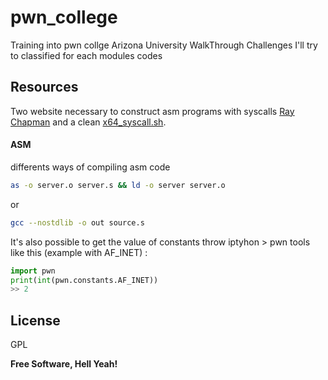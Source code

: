 # pwn_college

Training into pwn collge Arizona University WalkThrough Challenges
I'll try to classified for each modules codes 

## Resources
Two website necessary to construct asm programs with syscalls [Ray Chapman][rchapman] and a clean [x64_syscall.sh][syscalls].

#### ASM

differents ways of compiling asm code

```sh
as -o server.o server.s && ld -o server server.o
```
or 
```sh
gcc --nostdlib -o out source.s
```
It's also possible to get the value of constants throw iptyhon > pwn tools like this (example with AF_INET) :

```python
import pwn
print(int(pwn.constants.AF_INET))
>> 2
```
## License

GPL

**Free Software, Hell Yeah!**

[//]: # (These are reference links used in the body of this note and get stripped out when the markdown processor does its job. There is no need to format nicely because it shouldn't be seen. Thanks SO - http://stackoverflow.com/questions/4823468/store-comments-in-markdown-syntax)

   [syscalls]: <https://x64.syscall.sh/>
   [rchapman]: <https://blog.rchapman.org/posts/Linux_System_Call_Table_for_x86_64/>
